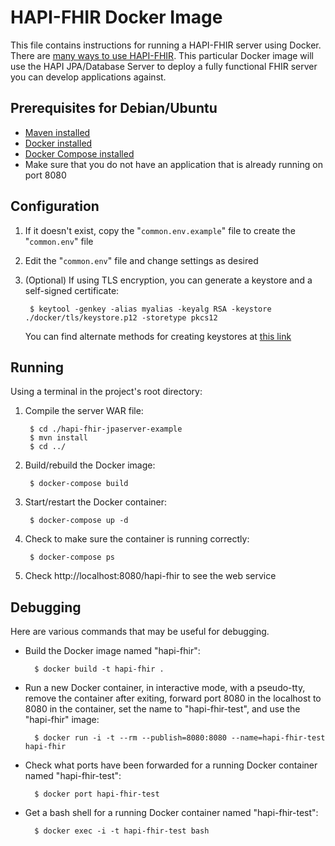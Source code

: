 # HAPI-FHIR Docker Image

This file contains instructions for running a HAPI-FHIR server using Docker. There are [many ways to use HAPI-FHIR](http://jamesagnew.github.io/hapi-fhir/#Some_Ways_You_Can_Use_HAPI_FHIR). This particular Docker image will use the HAPI JPA/Database Server to deploy a fully functional FHIR server you can develop applications against.

## Prerequisites for Debian/Ubuntu

* [Maven installed](http://www.mkyong.com/maven/how-to-install-maven-in-ubuntu/)
* [Docker installed](http://docs.docker.com/installation/ubuntulinux/)
* [Docker Compose installed](https://docs.docker.com/compose/install/)
* Make sure that you do not have an application that is already running on port 8080

## Configuration

1. If it doesn't exist, copy the "`common.env.example`" file to create the "`common.env`" file
2. Edit the "`common.env`" file and change settings as desired
3. (Optional) If using TLS encryption, you can generate a keystore and a self-signed certificate:

        $ keytool -genkey -alias myalias -keyalg RSA -keystore ./docker/tls/keystore.p12 -storetype pkcs12

   You can find alternate methods for creating keystores at [this link](https://tomcat.apache.org/tomcat-8.0-doc/ssl-howto.html#Prepare_the_Certificate_Keystore)

## Running

Using a terminal in the project's root directory:

1. Compile the server WAR file:

        $ cd ./hapi-fhir-jpaserver-example
        $ mvn install
        $ cd ../

2. Build/rebuild the Docker image:

        $ docker-compose build

3. Start/restart the Docker container:

        $ docker-compose up -d

4. Check to make sure the container is running correctly:

        $ docker-compose ps

5. Check http://localhost:8080/hapi-fhir to see the web service

## Debugging

Here are various commands that may be useful for debugging.

* Build the Docker image named "hapi-fhir":

        $ docker build -t hapi-fhir .

* Run a new Docker container, in interactive mode, with a pseudo-tty, remove the container after exiting, forward port 8080 in the localhost to 8080 in the container, set the name to "hapi-fhir-test", and use the "hapi-fhir" image:

        $ docker run -i -t --rm --publish=8080:8080 --name=hapi-fhir-test hapi-fhir

* Check what ports have been forwarded for a running Docker container named "hapi-fhir-test":

        $ docker port hapi-fhir-test

* Get a bash shell for a running Docker container named "hapi-fhir-test":

        $ docker exec -i -t hapi-fhir-test bash

